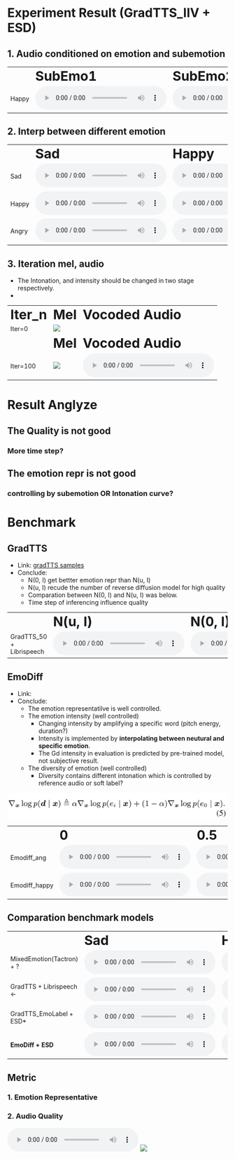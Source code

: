 # Experiment Result (GradTTS_IIV + ESD)

## 1. Audio conditioned on emotion and subemotion
<table border="0">
 <tr>
    <td><b style="font-size:30px"></b></td>
    <td><b style="font-size:30px">SubEmo1</b></td>
    <td><b style="font-size:30px">SubEmo2</b></td>    
    <td><b style="font-size:30px">Interp12</b></td>
 </tr>
 <tr>
    <td>Happy</td>
    <td>
      <audio controls="controls">
      <source type="audio/mp3" src="out/sample_0_emo1.wav"></source>
      </audio>
    </td>
    <td>  
      <audio controls="controls">
      <source type="audio/mp3" src="out/sample_0_emo1.wav"></source>
      </audio>
    </td>
    <td>  
      <audio controls="controls">
      <source type="audio/mp3" src="out/sample_0_emo1.wav"></source>
      </audio>
    </td>
 </tr>
</table>


## 2. Interp between different emotion
<table border="0">
 <tr>
    <td><b style="font-size:30px"></b></td>
    <td><b style="font-size:30px">Sad</b></td>
    <td><b style="font-size:30px">Happy</b></td>    
    <td><b style="font-size:30px">Angry</b></td>
 </tr>
 <tr>
    <td>Sad</td>
    <td>
      <audio controls="controls">
      <source type="audio/mp3" src="out/sample_0_emo1.wav"></source>
      </audio>
    </td>
    <td>  
      <audio controls="controls">
      <source type="audio/mp3" src="out/sample_0_emo1.wav"></source>
      </audio>
    </td>
    <td>  
      <audio controls="controls">
      <source type="audio/mp3" src="out/sample_0_emo1.wav"></source>
      </audio>
    </td>
 </tr>
  <tr>
    <td>Happy</td>
    <td>
      <audio controls="controls">
      <source type="audio/mp3" src="out/sample_0_emo1.wav"></source>
      </audio>
    </td>
    <td>  
      <audio controls="controls">
      <source type="audio/mp3" src="out/sample_0_emo1.wav"></source>
      </audio>
    </td>
    <td>  
      <audio controls="controls">
      <source type="audio/mp3" src="out/sample_0_emo1.wav"></source>
      </audio>
    </td>
 </tr>
  <tr>
    <td>Angry</td>
    <td>
      <audio controls="controls">
      <source type="audio/mp3" src="out/sample_0_emo1.wav"></source>
      </audio>
    </td>
    <td>  
      <audio controls="controls">
      <source type="audio/mp3" src="out/sample_0_emo1.wav"></source>
      </audio>
    </td>
    <td>  
      <audio controls="controls">
      <source type="audio/mp3" src="out/sample_0_emo1.wav"></source>
      </audio>
    </td>
 </tr>
</table>


## 3. Iteration mel, audio

- The Intonation, and intensity should be changed in two stage respectively.
- 

<table border="0">
 <tr>
    <td><b style="font-size:30px">Iter_n</b></td>
    <td><b style="font-size:30px">Mel</b></td>
    <td><b style="font-size:30px">Vocoded Audio</b></td>    
 </tr>
 <tr>
    <td>Iter=0</td>
    <td>
    <img height="100px" class="center-block" src="/home/rosen/Project/Speech-Backbones/Grad-TTS/logs/new_exp/alignment_0.png">
    </td>
    <td>  
      <audDiversityio controls="controls">
      <source type="audio/mp3" src="out/sample_0_emo1.wav"></source>
      </audio>
    </td>
 </tr>
 <tr>
    <td><b style="font-size:30px"></b></td>
    <td><b style="font-size:30px">Mel</b></td>
    <td><b style="font-size:30px">Vocoded Audio</b></td>    
 </tr>
 <tr>
    <td>Iter=100</td>
    <td>
    <img height="100px" class="center-block" src="/home/rosen/Project/Speech-Backbones/Grad-TTS/logs/new_exp/alignment_0.png">
    </td>
    <td>  
      <audio controls="controls">
      <source type="audio/mp3" src="out/sample_0_emo1.wav"></source>
      </audio>
    </td>
 </tr> 
</table>


# Result Anglyze
## The Quality is not good
### More time step?

## The emotion repr is not good
### controlling by subemotion OR Intonation curve? 
### 

# Benchmark

## GradTTS
- Link: [gradTTS samples](https://grad-tts.github.io/)
- Conclude: 
  - N(0, I) get bettter emotion repr than N(u, I)
  - N(u, I) recude the number of reverse diffusion model for high quality
  - Comparation between N(0, I) and N(u, I) was below.
  - Time step of inferencing influence quality
<table border="0">
 <tr>
    <td><b style="font-size:30px"></b></td>
    <td><b style="font-size:30px">N(u, I)</b></td>
    <td><b style="font-size:30px">N(0, I)</b></td>
 </tr>
 <tr>
    <td>GradTTS_50 + Librispeech</td>
    <td>
      <audio controls="controls">
      <source type="audio/mp3" src="out/bechmark_speech/gradtts/grad_tts_m_10_1.wav"></source>
      </audio>
    </td>
    <td>  
      <audio controls="controls">
      <source type="audio/mp3" src="out/bechmark_speech/gradtts/grad_tts_0_10_1.wav"></source>
      </audio>
    </td>
</tr>
</table>

## EmoDiff
- Link: []()
- Conclude: 
  - The emotion representatilve is well controlled.
  - The emotion intensity (well controlled)
    - Changing intensity by amplifying a specific word (pitch energy, duration?)
    - Intensity is implemented by **interpolating between neutural and specific emotion**.
    - The Gd intensity in evaluation is predicted by pre-trained model, not subjective result.
  - The diversity of emotion (well controlled)
    - Diversity contains different intonation which is controlled by reference audio or soft label?

![](./result_analysze_img/interpolation_style.png)

<table border="0">
 <tr>
    <td><b style="font-size:30px"></b></td>
    <td><b style="font-size:30px">0</b></td>
    <td><b style="font-size:30px">0.5</b></td>
    <td><b style="font-size:30px">1</b></td>
 <tr>
    <td>Emodiff_ang</td>
    <td>
      <audio controls="controls">
      <source type="audio/mp3" src="out/bechmark_speech/gradtts_emodiff/[spk_4]-[emo_2]0011-Angry_000396.wav"></source>
      </audio>
    </td>
    <td>  
      <audio controls="controls">
      <source type="audio/mp3" src="out/bechmark_speech/gradtts_emodiff/[spk_4]-[emo_2(0.6)_0(0.4)]0011-Angry_000396.wav"></source>
      </audio>
    </td>
    <td>  
      <audio controls="controls">
      <source type="audio/mp3" src="out/bechmark_speech/gradtts_emodiff/[spk_4]-[emo_0]0011-Angry_000396.wav"></source>
      </audio>
    </td>
</tr>
 <tr>
     <td>Emodiff_happy</td>
    <td>
      <audio controls="controls">
      <source type="audio/mp3" src="out/bechmark_speech/gradtts_emodiff/[spk_4]-[emo_2]0011-Angry_000369.wav"></source>
      </audio>
    </td>
    <td>  
      <audio controls="controls">
      <source type="audio/mp3" src="out/bechmark_speech/gradtts_emodiff/[spk_4]-[emo_2(0.6)_1(0.4)]0011-Angry_000369.wav"></source>
      </audio>
    </td>
    <td>  
      <audio controls="controls">
      <source type="audio/mp3" src="out/bechmark_speech/gradtts_emodiff/[spk_4]-[emo_1]0011-Angry_000369.wav"></source>
      </audio>
    </td>
</tr>

</table>

## Comparation benchmark models
<table border="0">
 <tr>
    <td><b style="font-size:30px"></b></td>
    <td><b style="font-size:30px">Sad</b></td>
    <td><b style="font-size:30px">Happy</b></td>    
    <td><b style="font-size:30px">Angry</b></td>
 </tr>
 <tr>
    <td>MixedEmotion(Tactron) + ?</td>
    <td>
      <audio controls="controls">
      <source type="audio/mp3" src="out/bechmark_speech/mixedEmotion_tacotron/Mel_72_ref_Sad_TTS.wav"></source>
      </audio>
    </td>
    <td>  
      <audio controls="controls">
      <source type="audio/mp3" src="out/bechmark_speech/mixedEmotion_tacotron/Mel_94_ref_Happy_TTS.wav"></source>
      </audio>
    </td>
    <td>  
      <audio controls="controls">
      <source type="audio/mp3" src="out/bechmark_speech/mixedEmotion_tacotron/Mel_62_ref_Angry_TTS.wav"></source>
      </audio>
    </td>
 </tr>
    <td>GradTTS + Librispeech <- </td>
    <td>
      <audio controls="controls">
      <source type="audio/mp3" src="out/.wav"></source>
      </audio>
    </td>
    <td>  
      <audio controls="controls">
      <source type="audio/mp3" src="out/.wav"></source>
      </audio>
    </td>
    <td>  
      <audio controls="controls">
      <source type="audio/mp3" src="out/.wav"></source>
      </audio>
    </td>
 </tr>
  <tr>
    <td>GradTTS_EmoLabel + ESD*</td>
    <td>
      <audio controls="controls">
      <source type="audio/mp3" src="out/bechmark_speech/gradtts_emoLabel/0015-Sad_001072.wav"></source>
      </audio>
    </td>
    <td>  
      <audio controls="controls">
      <source type="audio/mp3" src="out/bechmark_speech/gradtts_emoLabel/0015-Happy_000794.wav"></source>
      </audio>
    </td>
    <td>  
      <audio controls="controls">
      <source type="audio/mp3" src="out/bechmark_speech/gradtts_emoLabel/0015-Angry_000362.wav"></source>
      </audio>
    </td>
 </tr>
  <tr>
    <td><span style="font-weight:bold">EmoDiff + ESD</span></td>
    <td>
      <audio controls="controls">
      <source type="audio/mp3" src="out/bechmark_speech/gradtts_emodiff/0015-Sad_001072.wav"></source>
      </audio>
    </td>
    <td>  
      <audio controls="controls">
      <source type="audio/mp3" src="out/bechmark_speech/gradtts_emodiff/0015-Happy_000794.wav"></source>
      </audio>
    </td>
    <td>  
      <audio controls="controls">
      <source type="audio/mp3" src="out/bechmark_speech/gradtts_emodiff/0015-Angry_000362.wav"></source>
      </audio>
    </td>
 </tr>
</table>





## Metric
### 1. Emotion Representative
### 2. Audio Quality



<audio controls="controls">
  <source type="audio/mp3" src="out/sample_0_emo1.wav"></source>
</audio>

<img height="100px" class="center-block" src="/home/rosen/Project/Speech-Backbones/Grad-TTS/logs/new_exp/alignment_0.png">


